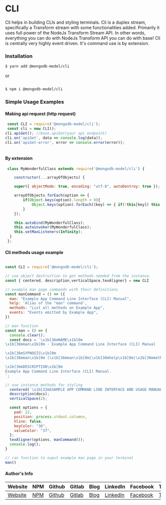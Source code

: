 # CLI

Cli helps in building CLIs and styling terminals. Cli is a duplex stream, specifically a Transform stream with some functionalities added. Primarily it uses full power of the NodeJs Transform Stream API. In other words, everything you can do with NodeJs Transform API you can do with base! Cli is centrally very highly event driven. It's command use is by extension.

### Installation

```bash
$ yarn add @mongodb-model/cli

```
 or 

```bash

$ npm i @mongodb-model/cli

```

### Simple Usage Examples


#### Making api request (http request)
```javascript
 const CLI = require('@mongodb-model/cli');
 const cli = new CLI();
cli.apiGet(); //base.apiGet(your api endpoint)
cli.on('apiGet', data => console.log(data));
cli.on('apiGet-error', error => console.error(error));
 
```

#### By extension

```javascript
 class MyWonderfulClass extends require('@mongodb-model/cli') {

    constructor(...arrayOfObjects) {

    super({ objectMode: true, encoding: "utf-8", autoDestroy: true });

    arrayOfObjects.forEach(option => {
        if(Object.keys(option).length > 0){
            Object.keys(option).forEach((key) => { if(!this[key]) this[key] = option[key];})
        }
    });

    this.autobind(MyWonderfulClass);
    this.autoinvoker(MyWonderfulClass);
    this.setMaxListeners(Infinity);
  }
 };

```

#### Cli methods usage example
```javascript

const CLI = require('@mongodb-model/cli');

// use object destruction to get methods needed from the instance.
const { centered, description,verticalSpace,texAligner} = new CLI

// example man page commands with their definitions
const manCommand = () => ({
  man: "Example App Command Line Interface (CLI) Manual",
  help: 'Alias of the "man" command',
  methods: "List all methods on Example App",
  events: "Events emitted by Example App",
})

// man function 
const man = () => {
  console.clear();
  const docs = `\x1b[36mNAME\x1b[0m
\x1b[36mman\x1b[0m - Example App Command Line Interface (CLI) Manual 

\x1b[36mSYPNOSIS\x1b[0m
\x1b[36mman\x1b[0m [\x1b[36mman\x1b[0m|\x1b[36mhelp\x1b[0m|\x1b[36mmethods\x1b[0m|\x1b[36mevent\x1b[0m|\x1b[36mclass\x1b[0m] 

\x1b[36mDESCRIPTION\x1b[0m
Example App Command Line Interface (CLI) Manual.
`;

// use instance methods for styling 
  centered(`\x1b[32mEXAMPLE APP COMMAND LINE INTERFACE AND USAGE MANUAL\x1b[0m`);
  description(docs);
  verticalSpace(2);

  const options = {
    pad: 22,
    position: process.stdout.columns,
    hline: false,
    keyColor: "36",
    valueColor: "37",
  };
  texAligner(options, manCommand());
  console.log();
}

// ran function to ouput example man page in your terminal
man()
```

#### Author's Info
Website|NPM|Github|Gitlab|Blog|LinkedIn|Facebook|Twitter|Instagram|
--- | --- | --- | --- | --- | --- | --- |--- |--- |
[Website](https://www.ericsonsweah.com/dashboard)|[NPM](https://www.npmjs.com/org/mongodb-model)|[Github](https://github.com/ericsonweah)|[Gitlab](https://gitlab.com/ericsonweah)|[Blog](https://www.ericonsweah.dev)|[LinkedIn](https://www.linkedin.com/in/ericson-weah-b03600210)|[Facebook](https://www.facebook.com/Eric.S.Weah)|[Twitter](https://twitter.com/EricsonWeah1)|[Instagram](https://www.instagram.com/ericsonweah/)|

